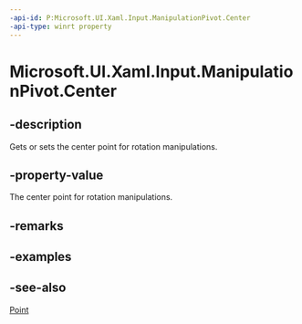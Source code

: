 ```yaml
---
-api-id: P:Microsoft.UI.Xaml.Input.ManipulationPivot.Center
-api-type: winrt property
---
```


<!-- Property syntax
public Windows.Foundation.Point Center { get;  set; }
-->

# Microsoft.UI.Xaml.Input.ManipulationPivot.Center

## -description
Gets or sets the center point for rotation manipulations.

## -property-value
The center point for rotation manipulations.

## -remarks

## -examples

## -see-also
[Point](/uwp/api/windows.foundation.point)
